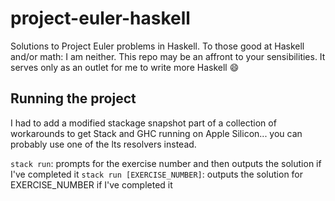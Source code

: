 # project-euler-haskell

Solutions to Project Euler problems in Haskell. To those good at Haskell and/or math: I am neither. This repo may be an affront to your sensibilities. It serves only as an outlet for me to write more Haskell 😄

## Running the project

I had to add a modified stackage snapshot part of a collection of workarounds to get Stack and GHC running on Apple Silicon... you can probably use one of the lts resolvers instead.

`stack run`: prompts for the exercise number and then outputs the solution if I've completed it
`stack run [EXERCISE_NUMBER]`: outputs the solution for EXERCISE_NUMBER if I've completed it